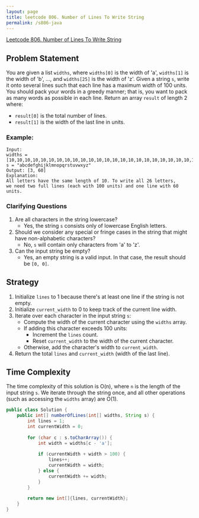 ```yaml
---
layout: page
title: leetcode 806. Number of Lines To Write String
permalink: /s806-java
---
```

[Leetcode 806. Number of Lines To Write String](https://algoadvance.github.io/algoadvance/l806)
## Problem Statement

You are given a list `widths`, where `widths[0]` is the width of 'a', `widths[1]` is the width of 'b', ..., and `widths[25]` is the width of 'z'. Given a string `s`, write it onto several lines such that each line has a maximum width of 100 units. You should pack your words in a greedy manner; that is, you want to pack as many words as possible in each line. Return an array `result` of length 2 where:

- `result[0]` is the total number of lines.
- `result[1]` is the width of the last line in units.

### Example:
```plaintext
Input: 
widths = [10,10,10,10,10,10,10,10,10,10,10,10,10,10,10,10,10,10,10,10,10,10,10,10,10,10]
s = "abcdefghijklmnopqrstuvwxyz"
Output: [3, 60]
Explanation:
All letters have the same length of 10. To write all 26 letters,
we need two full lines (each with 100 units) and one line with 60 units.
```

### Clarifying Questions
1. Are all characters in the string lowercase?
   - Yes, the string `s` consists only of lowercase English letters.
2. Should we consider any special or fringe cases in the string that might have non-alphabetic characters?
   - No, `s` will contain only characters from 'a' to 'z'.
3. Can the input string be empty?
   - Yes, an empty string is a valid input. In that case, the result should be `[0, 0]`.

## Strategy
1. Initialize `lines` to 1 because there's at least one line if the string is not empty.
2. Initialize `current_width` to 0 to keep track of the current line width.
3. Iterate over each character in the input string `s`:
   - Compute the width of the current character using the `widths` array.
   - If adding this character exceeds 100 units:
     - Increment the `lines` count.
     - Reset `current_width` to the width of the current character.
   - Otherwise, add the character's width to `current_width`.
4. Return the total `lines` and `current_width` (width of the last line).

## Time Complexity
The time complexity of this solution is O(n), where `n` is the length of the input string `s`. We iterate through the string once, and all other operations (such as accessing the `widths` array) are O(1).

```java
public class Solution {
    public int[] numberOfLines(int[] widths, String s) {
        int lines = 1;
        int currentWidth = 0;
        
        for (char c : s.toCharArray()) {
            int width = widths[c - 'a'];
            
            if (currentWidth + width > 100) {
                lines++;
                currentWidth = width;
            } else {
                currentWidth += width;
            }
        }
        
        return new int[]{lines, currentWidth};
    }
}
```